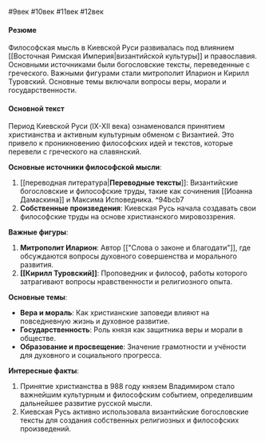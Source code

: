 #9век #10век #11век #12век
#### Резюме

Философская мысль в Киевской Руси развивалась под влиянием [[Восточная Римская Империя|византийской культуры]] и православия. Основными источниками были богословские тексты, переведенные с греческого. Важными фигурами стали митрополит Иларион и Кирилл Туровский. Основные темы включали вопросы веры, морали и государственности.

#### Основной текст

Период Киевской Руси (IX-XII века) ознаменовался принятием христианства и активным культурным обменом с Византией. Это привело к проникновению философских идей и текстов, которые перевели с греческого на славянский.

**Основные источники философской мысли**:

1. [[переводная литература|**Переводные тексты**]]: Византийские богословские и философские труды, такие как сочинения [[Иоанна Дамаскина]] и Максима Исповедника. ^94bcb7
2. **Собственные произведения**: Киевская Русь начала создавать свои философские труды на основе христианского мировоззрения.

**Важные фигуры**:

1. **Митрополит Иларион**: Автор [["Слова о законе и благодати"]], где обсуждаются вопросы духовного совершенства и морального развития.
2. **[[Кирилл Туровский]]**: Проповедник и философ, работы которого затрагивают вопросы нравственности и религиозного опыта.

**Основные темы**:

- **Вера и мораль**: Как христианские заповеди влияют на повседневную жизнь и духовное развитие.
- **Государственность**: Роль князя как защитника веры и морали в обществе.
- **Образование и просвещение**: Значение грамотности и учёности для духовного и социального прогресса.

**Интересные факты**:

1. Принятие христианства в 988 году князем Владимиром стало важнейшим культурным и философским событием, определившим дальнейшее развитие русской мысли.
2. Киевская Русь активно использовала византийские богословские тексты для создания собственных религиозных и философских произведений.
